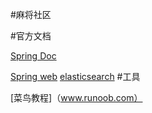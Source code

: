 #麻将社区

#官方文档

[Spring Doc](https://spring.io/guides)

[Spring web](https://spring.io/guides/gs/serving-web-content/)
[elasticsearch](https://elasticsearch.cn/explore)
#工具
[](https://git-scm.com/download)

[菜鸟教程]（www.runoob.com）
